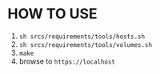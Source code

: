# HOW TO USE #
1. `sh srcs/requirements/tools/hosts.sh`
2. `sh srcs/requirements/tools/volumes.sh`
3. `make`
4. browse to `https://localhost`
